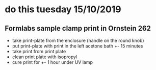 # do this tuesday 15/10/2019

## Formlabs sample clamp print in Ornstein 262
* take print-plate from the enclosure (handle on the round knob)
* put print-plate with print in the left acetone bath +- 15 minutes
* take print from print plate
* clean print plate with isopropyl
* cure print for +- 1 hour under UV lamp

